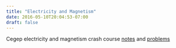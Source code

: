 ```yaml
---
title: "Electricity and Magnetism"
date: 2016-05-10T20:04:53-07:00
draft: false
---
```


Cegep electricity and magnetism crash course [notes](../../documents/EMnotes.pdf) 
and [problems](../../documents/EMexamples.pdf)